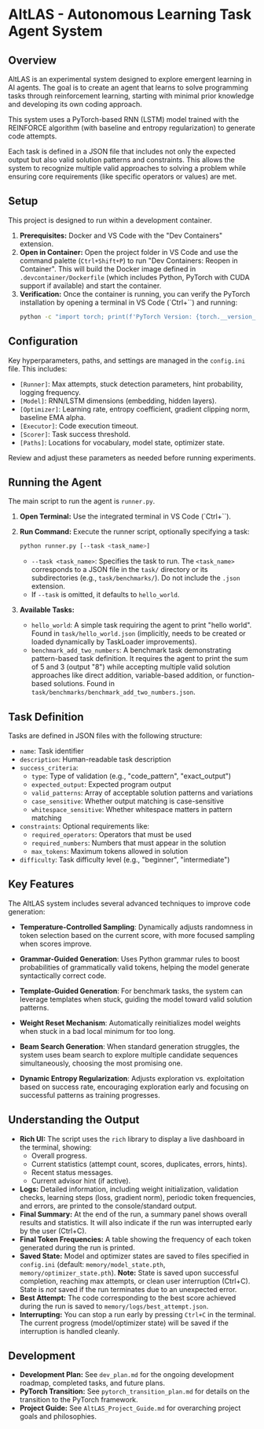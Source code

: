 # AltLAS - Autonomous Learning Task Agent System

## Overview

AltLAS is an experimental system designed to explore emergent learning in AI agents. The goal is to create an agent that learns to solve programming tasks through reinforcement learning, starting with minimal prior knowledge and developing its own coding approach.

This system uses a PyTorch-based RNN (LSTM) model trained with the REINFORCE algorithm (with baseline and entropy regularization) to generate code attempts.

Each task is defined in a JSON file that includes not only the expected output but also valid solution patterns and constraints. This allows the system to recognize multiple valid approaches to solving a problem while ensuring core requirements (like specific operators or values) are met.

## Setup

This project is designed to run within a development container.

1.  **Prerequisites:** Docker and VS Code with the "Dev Containers" extension.
2.  **Open in Container:** Open the project folder in VS Code and use the command palette (`Ctrl+Shift+P`) to run "Dev Containers: Reopen in Container". This will build the Docker image defined in `.devcontainer/Dockerfile` (which includes Python, PyTorch with CUDA support if available) and start the container.
3.  **Verification:** Once the container is running, you can verify the PyTorch installation by opening a terminal in VS Code (`Ctrl+\``) and running:
    ```bash
    python -c "import torch; print(f'PyTorch Version: {torch.__version__}'); print(f'CUDA Available: {torch.cuda.is_available()}')"
    ```

## Configuration

Key hyperparameters, paths, and settings are managed in the `config.ini` file. This includes:

*   `[Runner]`: Max attempts, stuck detection parameters, hint probability, logging frequency.
*   `[Model]`: RNN/LSTM dimensions (embedding, hidden layers).
*   `[Optimizer]`: Learning rate, entropy coefficient, gradient clipping norm, baseline EMA alpha.
*   `[Executor]`: Code execution timeout.
*   `[Scorer]`: Task success threshold.
*   `[Paths]`: Locations for vocabulary, model state, optimizer state.

Review and adjust these parameters as needed before running experiments.

## Running the Agent

The main script to run the agent is `runner.py`.

1.  **Open Terminal:** Use the integrated terminal in VS Code (`Ctrl+\``).
2.  **Run Command:** Execute the runner script, optionally specifying a task:
    ```bash
    python runner.py [--task <task_name>]
    ```
    *   `--task <task_name>`: Specifies the task to run. The `<task_name>` corresponds to a JSON file in the `task/` directory or its subdirectories (e.g., `task/benchmarks/`). Do not include the `.json` extension.
    *   If `--task` is omitted, it defaults to `hello_world`.

3.  **Available Tasks:**
    *   `hello_world`: A simple task requiring the agent to print "hello world". Found in `task/hello_world.json` (implicitly, needs to be created or loaded dynamically by TaskLoader improvements).
    *   `benchmark_add_two_numbers`: A benchmark task demonstrating pattern-based task definition. It requires the agent to print the sum of 5 and 3 (output "8") while accepting multiple valid solution approaches like direct addition, variable-based addition, or function-based solutions. Found in `task/benchmarks/benchmark_add_two_numbers.json`.

## Task Definition

Tasks are defined in JSON files with the following structure:
* `name`: Task identifier
* `description`: Human-readable task description
* `success_criteria`:
  * `type`: Type of validation (e.g., "code_pattern", "exact_output")
  * `expected_output`: Expected program output
  * `valid_patterns`: Array of acceptable solution patterns and variations
  * `case_sensitive`: Whether output matching is case-sensitive
  * `whitespace_sensitive`: Whether whitespace matters in pattern matching
* `constraints`: Optional requirements like:
  * `required_operators`: Operators that must be used
  * `required_numbers`: Numbers that must appear in the solution
  * `max_tokens`: Maximum tokens allowed in solution
* `difficulty`: Task difficulty level (e.g., "beginner", "intermediate")

## Key Features

The AltLAS system includes several advanced techniques to improve code generation:

* **Temperature-Controlled Sampling**: Dynamically adjusts randomness in token selection based on the current score, with more focused sampling when scores improve.

* **Grammar-Guided Generation**: Uses Python grammar rules to boost probabilities of grammatically valid tokens, helping the model generate syntactically correct code.

* **Template-Guided Generation**: For benchmark tasks, the system can leverage templates when stuck, guiding the model toward valid solution patterns.

* **Weight Reset Mechanism**: Automatically reinitializes model weights when stuck in a bad local minimum for too long.

* **Beam Search Generation**: When standard generation struggles, the system uses beam search to explore multiple candidate sequences simultaneously, choosing the most promising one.

* **Dynamic Entropy Regularization**: Adjusts exploration vs. exploitation based on success rate, encouraging exploration early and focusing on successful patterns as training progresses.

## Understanding the Output

*   **Rich UI:** The script uses the `rich` library to display a live dashboard in the terminal, showing:
    *   Overall progress.
    *   Current statistics (attempt count, scores, duplicates, errors, hints).
    *   Recent status messages.
    *   Current advisor hint (if active).
*   **Logs:** Detailed information, including weight initialization, validation checks, learning steps (loss, gradient norm), periodic token frequencies, and errors, are printed to the console/standard output.
*   **Final Summary:** At the end of the run, a summary panel shows overall results and statistics. It will also indicate if the run was interrupted early by the user (Ctrl+C).
*   **Final Token Frequencies:** A table showing the frequency of each token generated during the run is printed.
*   **Saved State:** Model and optimizer states are saved to files specified in `config.ini` (default: `memory/model_state.pth`, `memory/optimizer_state.pth`). **Note:** State is saved upon successful completion, reaching max attempts, or clean user interruption (Ctrl+C). State is *not* saved if the run terminates due to an unexpected error.
*   **Best Attempt:** The code corresponding to the best score achieved during the run is saved to `memory/logs/best_attempt.json`.
*   **Interrupting:** You can stop a run early by pressing `Ctrl+C` in the terminal. The current progress (model/optimizer state) will be saved if the interruption is handled cleanly.

## Development

*   **Development Plan:** See `dev_plan.md` for the ongoing development roadmap, completed tasks, and future plans.
*   **PyTorch Transition:** See `pytorch_transition_plan.md` for details on the transition to the PyTorch framework.
*   **Project Guide:** See `AltLAS_Project_Guide.md` for overarching project goals and philosophies.
